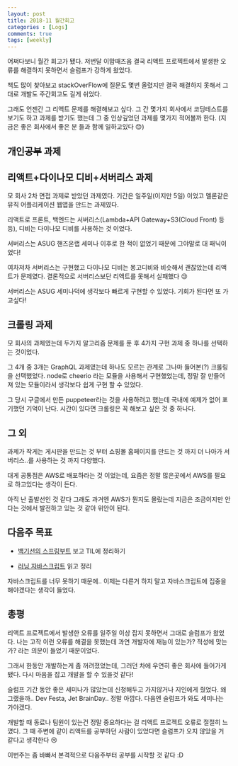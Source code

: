 ```yaml
---
layout: post
title: 2018-11 월간회고
categories : [Logs]
comments: true
tags: [weekly]
---
```


어쩌다보니 월간 회고가 됐다. 저번달 이맘때즈음 결국 리액트 프로젝트에서 발생한 오류를 해결하지 못하면서 슬럼프가 강하게 왔었다. 

책도 많이 찾아보고 stackOverFlow에 질문도 몇번 올렸지만 결국 해결하지 못해서 그대로 개발도 주간회고도 길게 쉬었다.

그래도 언젠간 그 리액트 문제를 해결해보고 싶다. 그 간 몇가지 회사에서 코딩테스트를 보기도 하고 과제를 받기도 했는데 그 중 인상깊었던 과제를 몇가지 적어볼까 한다. (지금은 좋은 회사에서 좋은 분 들과 함께 일하고있다 😊)


## 개인~~공부~~ 과제

## 리액트+다이나모 디비+서버리스 과제

모 회사 2차 면접 과제로 받았던 과제였다. 기간은 일주일(이지만 5일) 이었고 멜론같은 뮤직 어플리케이션 웹앱을 만드는 과제였다.

리액트로 프론트, 백엔드는 서버리스(Lambda+API Gateway+S3(Cloud Front) 등등), 디비는 다이나모 디비를 사용하는 것 이었다.

서버리스는 ASUG 핸즈온랩 세미나 이후로 한 적이 없었기 때문에 그야말로 대 패닉이었다!

여차저차 서버리스는 구현했고 다이나모 디비는 몽고디비와 비슷해서 괜찮았는데 리액트가 문제였다. 결론적으로 서버리스보단 리액트를 못해서 실패했다 😢

서버리스는 ASUG 세미나덕에 생각보다 빠르게 구현할 수 있었다. 기회가 된다면 또 가고싶다!


## 크롤링 과제

모 회사의 과제였는데 두가지 알고리즘 문제를 푼 후 4가지 구현 과제 중 하나를 선택하는 것이었다.

그 4개 중 3개는 GraphQL 과제였는데 하나도 모르는 관계로 그나마 들어본(?) 크롤링을 선택했었다. node로 cheerio 라는 모듈을 사용해서 구현했었는데, 정말 잘 만들어져 있는 모듈이라서 생각보다 쉽게 구현 할 수 있었다. 

그 당시 구글에서 만든 puppeteer라는 것을 사용하려고 했는데 국내에 예제가 없어 포기했던 기억이 난다. 시간이 있다면 크롤링은 꼭 해보고 싶은 것 중 하나다.

## 그 외

과제가 작게는 게시판을 만드는 것 부터 쇼핑몰 홈페이지를 만드는 것 까지 더 나아가 서버리스..를 사용하는 것 까지 다양했다. 

대게 공통점은 AWS로 배포하라는 것 이었는데, 요즘은 정말 많은곳에서 AWS를 필요로 하고있다는 생각이 든다.

아직 난 출발선인 것 같다 그래도 과거엔 AWS가 뭔지도 몰랐는데 지금은 조금이지만 안다는 것에서 발전하고 있는 것 같아 위안이 된다.


## 다음주 목표

* [백기선의 스프링부트](https://www.inflearn.com/course/%EC%8A%A4%ED%94%84%EB%A7%81%EB%B6%80%ED%8A%B8/) 보고 TIL에 정리하기

* [러닝 자바스크립트](http://www.hanbit.co.kr/store/books/look.php?p_code=B2328850940) 읽고 정리

자바스크립트를 너무 못하기 때문에.. 이제는 다른거 하지 말고 자바스크립트에 집중을 해야겠다는 생각이 들었다.


## 총평

리액트 프로젝트에서 발생한 오류를 일주일 이상 잡지 못하면서 그대로 슬럼프가 왔었다. 나는 고작 이런 오류를 해결을 못했는데 과연 개발자에 재능이 있는가? 적성에 맞는가? 라는 의문이 들었기 때문이었다.

그래서 한동안 개발하는게 좀 꺼려졌었는데, 그러던 차에 우연히 좋은 회사에 들어가게 됐다. 다시 마음을 잡고 개발을 할 수 있을것 같다!

슬럼프 기간 동안 좋은 세미나가 많았는데 신청해두고 가지않거나 지인에게 줬었다. 왜 그랬을까.. Dev Festa, Jet BrainDay.. 정말 아깝다. 다음엔 슬럼프가 와도 세미나는 가야겠다.

개발할 때 동료나 팀원이 있는건 정말 중요하다는 걸 리액트 프로젝트 오류로 절절히 느꼈다. 그 때 주변에 같이 리액트를 공부하던 사람이 있었다면 
슬럼프가 오지 않았을 거 같다고 생각한다 😢

이번주는 좀 바빠서 본격적으로 다음주부터 공부를 시작할 것 같다 :D






